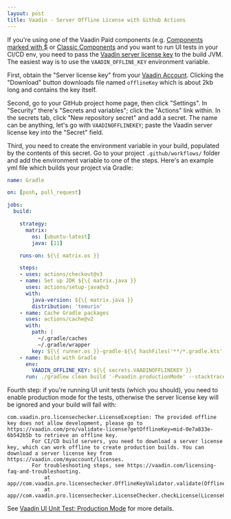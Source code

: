 ```yaml
---
layout: post
title: Vaadin - Server Offline License with Github Actions
---
```


If you're using one of the Vaadin Paid components (e.g. [Components marked with $](https://vaadin.com/docs/latest/components)
or [Classic Components](https://vaadin.com/classic-components) and you want to run UI tests in your CI/CD env,
you need to pass the [Vaadin server license key](https://vaadin.com/docs/latest/configuration/licenses#server-license-key) to
the build JVM. The easiest way is to use the `VAADIN_OFFLINE_KEY` environment variable.

First, obtain the "Server license key" from your [Vaadin Account](https://vaadin.com/myaccount/licenses).
Clicking the "Download" button downloads file named `offlineKey` which is about 2kb long and contains
the key itself.

Second, go to your GitHub project home page, then click "Settings". In "Security" there's "Secrets and variables"; click the "Actions" link
within. In the secrets tab, click "New repository secret" and add a secret. The name can be anything, let's go with `VAADINOFFLINEKEY`;
paste the Vaadin server license key into the "Secret" field.

Third, you need to create the environment variable in your build, populated by the contents of this secret.
Go to your project `.github/workflows/` folder and add the environment variable to one of the steps.
Here's an example yml file which builds your project via Gradle:
```yaml
name: Gradle

on: [push, pull_request]

jobs:
  build:

    strategy:
      matrix:
        os: [ubuntu-latest]
        java: [11]

    runs-on: ${\{ matrix.os }}

    steps:
    - uses: actions/checkout@v3
    - name: Set up JDK ${\{ matrix.java }}
      uses: actions/setup-java@v3
      with:
        java-version: ${\{ matrix.java }}
        distribution: 'temurin'
    - name: Cache Gradle packages
      uses: actions/cache@v2
      with:
        path: |
          ~/.gradle/caches
          ~/.gradle/wrapper
        key: ${\{ runner.os }}-gradle-${\{ hashFiles('**/*.gradle.kts', 'gradle/wrapper/gradle-wrapper.properties', 'gradle.properties') }}
    - name: Build with Gradle
      env:
        VAADIN_OFFLINE_KEY: ${\{ secrets.VAADINOFFLINEKEY }}
      run: ./gradlew clean build '-Pvaadin.productionMode' --stacktrace --info --no-daemon
```

Fourth step: if you're running UI unit tests (which you should), you need to enable production mode for the tests, otherwise
the server license key will be ignored and your build will fail with:
```
com.vaadin.pro.licensechecker.LicenseException: The provided offline key does not allow development, please go to https://vaadin.com/pro/validate-license?getOfflineKey=mid-0e7a833e-6b542b5b to retrieve an offline key.
        For CI/CD build servers, you need to download a server license key, which can work offline to create production builds. You can download a server license key from https://vaadin.com/myaccount/licenses.
        For troubleshooting steps, see https://vaadin.com/licensing-faq-and-troubleshooting.
            at app//com.vaadin.pro.licensechecker.OfflineKeyValidator.validate(OfflineKeyValidator.java:110)
            at app//com.vaadin.pro.licensechecker.LicenseChecker.checkLicense(LicenseChecker.java:360)
```
See [Vaadin UI Unit Test: Production Mode](../vaadin-uiunittest-production-mode/) for more details.
